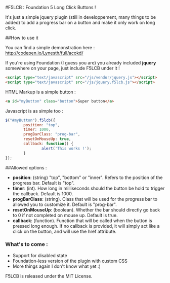 #F5LCB : Foundation 5 Long Click Buttons !

It's just a simple jquery plugin (still in developpement, many things to be added) to add a progress bar on a button and make it only work on long click.


##How to use it

You can find a simple demonstration here : http://codepen.io/Lynesth/full/acokd/

If you're using Foundation (I guess you are) you already included **jquery** somewhere on your page, just include F5LCB under it !

```html
<script type="text/javascript" src="/js/vendor/jquery.js"></script>
<script type="text/javascript" src="/js/jquery.f5lcb.js"></script>
```

HTML Markup is a simple button :

```html
<a id="myButton" class="button">Super button</a>
```

Javascript is as simple too :

```javascript
$("#myButton").f5lcb({
        position: "top",
        timer: 1000,
        progBarClass: "prog-bar",
        resetOnMouseUp: true,
        callback: function() {
                alert('This works !');
        }
});
```

##Allowed options :

- **position**: (string) "top", "bottom" or "inner". Refers to the position of the progress bar. Default is "top".
- **timer**: (int). How long in milliseconds should the button be hold to trigger the callback. Default is 1000.
- **progBarClass**: (string). Class that will be used for the progress bar to allowed you to customize it. Default is "prog-bar".
- **resetOnMouseUp**: (boolean). Whether the bar should directly go back to 0 if not completed on mouse up. Default is true.
- **callback**: (function). Function that will be called when the button is pressed long enough. If no callback is provided, it will simply act like a click on the button, and will use the href attribute.


### What's to come :

- Support for disabled state
- Foundation-less version of the plugin with custom CSS
- More things again I don't know what yet :)


F5LCB is released under the MIT License.

